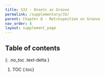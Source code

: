 ```yaml
---
title: S33 - Onsets as Groove
permalink: /supplementary/33/
parent: Chapter 8 - Retrospection on Groove
nav_order: 4
layout: supplement_page
---
```


## Table of contents
{: .no_toc .text-delta }

1. TOC
{:toc}